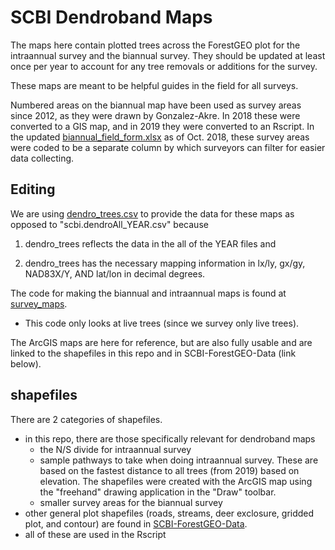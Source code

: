 # SCBI Dendroband Maps

The maps here contain plotted trees across the ForestGEO plot for the intraannual survey and the biannual survey. They should be updated at least once per year to account for any tree removals or additions for the survey.

These maps are meant to be helpful guides in the field for all surveys.

Numbered areas on the biannual map have been used as survey areas since 2012, as they were drawn by Gonzalez-Akre. In 2018 these were converted to a GIS map, and in 2019 they were converted to an Rscript. In the updated [biannual_field_form.xlsx](https://github.com/SCBI-ForestGEO/Dendrobands/blob/master/protocols_field-resources/field_forms/field_form_biannual.xlsx) as of Oct. 2018, these survey areas were coded to be a separate column by which surveyors can filter for easier data collecting.


## Editing

We are using [dendro_trees.csv](https://github.com/SCBI-ForestGEO/Dendrobands/blob/master/data/dendro_trees.csv) to provide the data for these maps as opposed to "scbi.dendroAll_YEAR.csv" because 

1. dendro_trees reflects the data in the all of the YEAR files and

2. dendro_trees has the necessary mapping information in lx/ly, gx/gy, NAD83X/Y, AND lat/lon in decimal degrees.

The code for making the biannual and intraannual maps is found at [survey_maps](https://github.com/SCBI-ForestGEO/Dendrobands/tree/master/Rscripts).
- This code only looks at live trees (since we survey only live trees).

The ArcGIS maps are here for reference, but are also fully usable and are linked to the shapefiles in this repo and in SCBI-ForestGEO-Data (link below).

## shapefiles

There are 2 categories of shapefiles.
- in this repo, there are those specifically relevant for dendroband maps
    - the N/S divide for intraannual survey
    - sample pathways to take when doing intraannual survey. These are based on the fastest distance to all trees (from 2019) based on elevation. The shapefiles were created with the ArcGIS map using the "freehand" drawing application in the "Draw" toolbar.
    - smaller survey areas for the biannual survey
- other general plot shapefiles (roads, streams, deer exclosure, gridded plot, and contour) are found in [SCBI-ForestGEO-Data](https://github.com/SCBI-ForestGEO/SCBI-ForestGEO-Data/tree/master/spatial_data).
- all of these are used in the Rscript
